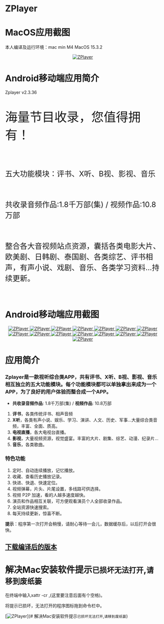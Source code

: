 
# ZPlayer

# MacOS应用截图
本人编译及运行环境：mac min M4 MacOS 15.3.2
<div align="center">

[![ZPlayer](https://github.com/tonyblues8/ZPlayer/blob/main/pic/jp.png?raw=true)](#MacOS应用截图)

</div>


# Android移动端应用简介
Zplayer v2.3.36
<p style="font-size:2.5rem">海量节目收录，您值得拥有！</p><br>
<p style="font-size:1.5rem">五大功能模块：评书、X听、B视、影视、音乐</p><br>
<p style="font-size:1.5rem"> 共收录音频作品:1.8千万部(集) / 视频作品:10.8万部</p><br>
<p style="font-size:1.5rem">整合各大音视频站点资源，囊括各类电影大片、欧美剧、日韩剧、泰国剧、各类综艺、评书相声，有声小说、戏剧、音乐、各类学习资料...持续更新。</p><br>

# Android移动端应用截图
<div align="center" style="display:inline-block!important;">

<a href="#Android移动端应用简介">
    <img src="https://raw.githubusercontent.com/tonyblues8/ZPlayer/refs/heads/main/pic/app/Screenshot_20250401_064935.jpg" alt="ZPlayer">
</a>

<a href="#Android移动端应用简介">
    <img src="https://raw.githubusercontent.com/tonyblues8/ZPlayer/refs/heads/main/pic/app/Screenshot_20250401_064852.jpg" alt="ZPlayer">
</a>

<a href="#Android移动端应用简介">
    <img src="https://raw.githubusercontent.com/tonyblues8/ZPlayer/refs/heads/main/pic/app/Screenshot_20250401_065003.jpg" alt="ZPlayer">
</a>

<a href="#Android移动端应用简介">
    <img src="https://raw.githubusercontent.com/tonyblues8/ZPlayer/refs/heads/main/pic/app/Screenshot_20250401_065118.jpg" alt="ZPlayer">
</a>

<a href="#Android移动端应用简介">
    <img src="https://raw.githubusercontent.com/tonyblues8/ZPlayer/refs/heads/main/pic/app/Screenshot_20250401_065130.jpg" alt="ZPlayer">
</a>

<a href="#Android移动端应用简介">
    <img src="https://raw.githubusercontent.com/tonyblues8/ZPlayer/refs/heads/main/pic/app/Screenshot_20250401_065146.jpg" alt="ZPlayer">
</a>

<a href="#Android移动端应用简介">
    <img src="https://raw.githubusercontent.com/tonyblues8/ZPlayer/refs/heads/main/pic/app/Screenshot_20250401_065242.jpg" alt="ZPlayer">
</a>

<a href="#Android移动端应用简介">
    <img src="https://raw.githubusercontent.com/tonyblues8/ZPlayer/refs/heads/main/pic/app/Screenshot_20250401_065302.jpg" alt="ZPlayer">
</a>

<a href="#Android移动端应用简介">
    <img src="https://raw.githubusercontent.com/tonyblues8/ZPlayer/refs/heads/main/pic/app/Screenshot_20250401_065336.jpg" alt="ZPlayer">
</a>

<a href="#Android移动端应用简介">
    <img src="https://raw.githubusercontent.com/tonyblues8/ZPlayer/refs/heads/main/pic/app/Screenshot_20250401_065431.jpg" alt="ZPlayer">
</a>

<a href="#Android移动端应用简介">
    <img src="https://raw.githubusercontent.com/tonyblues8/ZPlayer/refs/heads/main/pic/app/Screenshot_20250401_065445.jpg" alt="ZPlayer">
</a>

<a href="#Android移动端应用简介">
    <img src="https://raw.githubusercontent.com/tonyblues8/ZPlayer/refs/heads/main/pic/app/Screenshot_20250401_065509.jpg" alt="ZPlayer">
</a>

<a href="#Android移动端应用简介">
    <img src="https://raw.githubusercontent.com/tonyblues8/ZPlayer/refs/heads/main/pic/app/Screenshot_20250401_065551.jpg" alt="ZPlayer">
</a>

<a href="#Android移动端应用简介">
    <img src="https://raw.githubusercontent.com/tonyblues8/ZPlayer/refs/heads/main/pic/app/Screenshot_20250401_065705.jpg" alt="ZPlayer">
</a>

<a href="#Android移动端应用简介">
    <img src="https://raw.githubusercontent.com/tonyblues8/ZPlayer/refs/heads/main/pic/app/Screenshot_20250401_065720.jpg" alt="ZPlayer">
</a>

</div>

# 应用简介

### Zplayer是一款视听综合类APP，共有评书、X听、B视、影视、音乐相互独立的五大功能模块。每个功能模块都可以单独拿出来成为一个APP，为了良好的用户体验而整合成一个APP。

- **共收录音频作品**: 1.8千万部(集) / **视频作品**: 10.8万部

1. **评书**，各类传统评书、相声音频
2. **X听**，各类有声小说、娱乐、学习、演讲、人文、历史、军事...大量综合类音频，丰富、全面、质高。
3. **电视直播**，各大电视台直播。
4. **影视**，大量视频资源，视觉盛宴。丰富的大片、剧集、综艺、动漫、纪录片...
5. **音乐**，各类歌曲。

### 特色功能

1. 定时、自动连续播放，记忆播放。
2. 收藏、查看历史播放记录。
3. 快进、快退、快速定位。
4. 视频弹幕，片头、片尾设置，多线路可供选择。
5. 视频 P2P 加速，看的人越多速度越快。
6. 演员和作品相互关联，可方便观看演员个人全部收录作品。
7. 全站资源快速搜索。
8. 每天持续更新，惊喜不断。

**提示**：程序第一次打开会稍慢，请耐心等待一会儿，数据缓存后，以后打开会很快。

## <a href="https://github.com/tonyblues8/ZPlayer/releases">下载编译后的版本</a>


# 解决Mac安装软件提示`已损坏无法打开`,`请移到废纸篓`

在终端中输入xattr -cr ,(这里要注意后面有个空格)。

将提示已损坏，无法打开的程序图标拖到命令栏中。

[![ZPlayer](https://raw.githubusercontent.com/tonyblues8/ZPlayer/refs/heads/main/pic/jp2.png)](# 解决Mac安装软件提示`已损坏无法打开`,`请移到废纸篓`)





